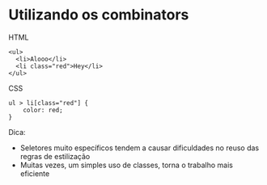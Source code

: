 
# Utilizando os combinators 


HTML
```
<ul>
  <li>Alooo</li>
  <li class="red">Hey</li>
</ul>
```

CSS
```
ul > li[class="red"] {
	color: red;
}
```
Dica:

* Seletores muito específicos tendem a causar dificuldades no reuso das regras de estilização
* Muitas vezes, um simples uso de classes, torna o trabalho mais eficiente